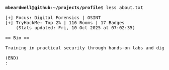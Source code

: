 <pre>

<strong>mbeardwell@github</strong>:<strong>~/projects/profile</strong>$ less about.txt

[+] Focus: Digital Forensics | OSINT
[+] TryHackMe: Top 2% | 116 Rooms | 17 Badges
    (Stats updated: Fri, 10 Oct 2025 at 07:02:35)

== Bio ==

Training in practical security through hands-on labs and digital investigations.

(END)
:
</pre>
